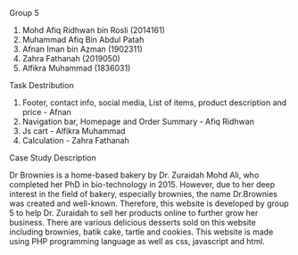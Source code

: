 Group 5
1) Mohd Afiq Ridhwan bin Rosli (2014161)
2) Muhammad Afiq Bin Abdul Patah
3) Afnan Iman bin Azman (1902311)
4) Zahra Fathanah (2019050)
5) Alfikra Muhammad (1836031)

Task Destribution
1) Footer, contact info, social media, List of items, product description and price - Afnan
2) Navigation bar, Homepage and Order Summary - Afiq Ridhwan
3) Js cart - Alfikra Muhammad
4) Calculation - Zahra Fathanah

Case Study Description

Dr Brownies is a home-based bakery by Dr. Zuraidah Mohd Ali, who completed her PhD in bio-technology in 2015. However, due to her deep interest in the field of bakery, especially brownies, the name Dr.Brownies was created and well-known. Therefore, this website is developed by group 5 to help Dr. Zuraidah to sell her products online to further grow her business. There are various delicious desserts sold on this website including brownies, batik cake, tartle and cookies. This website is made using PHP programming language as well as css, javascript and html. 
